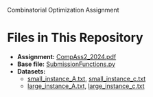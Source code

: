 Combinatorial Optimization Assignment 
# Files in This Repository

- **Assignment:** [CompAss2_2024.pdf](CompAss2_2024.pdf)
- **Base file:** [SubmissionFunctions.py](SubmissionFunctions.py)
- **Datasets:**  
  - [small_instance_A.txt](small_instance_A.txt), [small_instance_c.txt](small_instance_c.txt)  
  - [large_instance_A.txt](large_instance_A.txt), [large_instance_c.txt](large_instance_c.txt)
